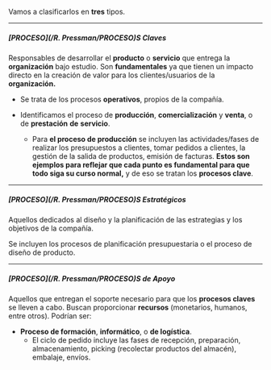 Vamos a clasificarlos en **tres** tipos.
****
##### **[PROCESO](/R. Pressman/PROCESO)S Claves**
Responsables de desarrollar el **producto** o **servicio** que entrega la **organización** bajo estudio. Son **fundamentales** ya que tienen un impacto directo en la creación de valor para los clientes/usuarios de la **organización.**

- Se trata de los procesos **operativos**, propios de la compañía.
- Identificamos el proceso de **producción**, **comercialización** y **venta**, o de **prestación** **de** **servicio**.

	- Para **el proceso de producción** se incluyen las actividades/fases de realizar los presupuestos a clientes, tomar pedidos a clientes, la gestión de la salida de productos, emisión de facturas. **Estos son ejemplos para reflejar que cada punto es fundamental para que todo siga su curso normal,** y de eso se tratan los **procesos clave**.
****
##### **[PROCESO](/R. Pressman/PROCESO)S Estratégicos**
Aquellos dedicados al diseño y la planificación de las estrategias y los objetivos de la compañía. 

Se incluyen los procesos de planificación presupuestaria o el proceso de diseño de producto.
****
##### **[PROCESO](/R. Pressman/PROCESO)S de Apoyo**
Aquellos que entregan el soporte necesario para que los **procesos claves** se lleven a cabo. 
Buscan proporcionar **recursos** (monetarios, humanos, entre otros).
Podrían ser:

- **Proceso de formación**, **informático**, o **de logística**.
	- El ciclo de pedido incluye las fases de recepción, preparación, almacenamiento, picking (recolectar productos del almacén), embalaje, envíos.



